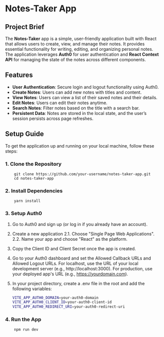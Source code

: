 # Notes-Taker App

## Project Brief

The **Notes-Taker** app is a simple, user-friendly application built with React that allows users to create, view, and manage their notes. It provides essential functionality for writing, editing, and organizing personal notes. The application leverages **Auth0** for user authentication and **React Context API** for managing the state of the notes across different components.

## Features

- **User Authentication**: Secure login and logout functionality using Auth0.
- **Create Notes**: Users can add new notes with titles and content.
- **View Notes**: Users can view a list of their saved notes and their details.
- **Edit Notes**: Users can edit their notes anytime.
- **Search Notes**: Filter notes based on the title with a search bar.
- **Persistent Data**: Notes are stored in the local state, and the user’s session persists across page refreshes.

## Setup Guide

To get the application up and running on your local machine, follow these steps:

### 1. **Clone the Repository**
        git clone https://github.com/your-username/notes-taker-app.git
        cd notes-taker-app
### 2. **Install Dependencies**
        yarn install
### 3. **Setup Auth0**
1. Go to Auth0 and sign up (or log in if you already have an account).
   
2. Create a new application
   2.1. Choose "Single Page Web Applications".
   2.2. Name your app and choose "React" as the platform.

3. Copy the Client ID and Client Secret once the app is created.
   
4. Go to your Auth0 dashboard and set the Allowed Callback URLs and Allowed Logout URLs. For localhost, use the URL of your local development server (e.g., http://localhost:3000). For production, use your deployed app's URL (e.g., https://yourdomain.com).
   
5. In your project directory, create a .env file in the root and add the following variables:
    ```bash
    VITE_APP_AUTH0_DOMAIN=your-auth0-domain
    VITE_APP_AUTH0_CLIENT_ID=your-auth0-client-id
    VITE_APP_AUTH0_REDIRECT_URI=your-auth0-redirect-uri
### 4. **Run the App**
        npm run dev
        



